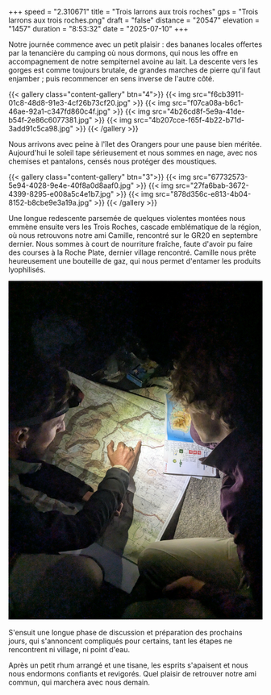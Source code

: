 +++
speed = "2.310671"
title = "Trois larrons aux trois roches"
gps = "Trois larrons aux trois roches.png"
draft = "false"
distance = "20547"
elevation = "1457"
duration = "8:53:32"
date = "2025-07-10"
+++


Notre journée commence avec un petit plaisir : des bananes locales offertes par la tenancière du camping où nous
dormons, qui nous les offre en accompagnement de notre sempiternel avoine au lait.
La descente vers les gorges est comme toujours brutale, de grandes marches de pierre qu'il faut enjamber ; puis
recommencer en sens inverse de l'autre côté.

{{< gallery class="content-gallery" btn="4">}}
{{< img src="f6cb3911-01c8-48d8-91e3-4cf26b73cf20.jpg" >}}
{{< img src="f07ca08a-b6c1-46ae-92a1-c347fd860c4f.jpg" >}}
{{< img src="4b26cd8f-5e9a-41de-b54f-2e86c6077381.jpg" >}}
{{< img src="4b207cce-f65f-4b22-b71d-3add91c5ca98.jpg" >}}
{{< /gallery >}}

Nous arrivons avec peine à l'îlet des Orangers pour une pause bien méritée. Aujourd'hui le soleil tape sérieusement et
nous sommes en nage, avec nos chemises et pantalons, censés nous protéger des moustiques.

{{< gallery class="content-gallery" btn="3">}}
{{< img src="67732573-5e94-4028-9e4e-40f8a0d8aaf0.jpg" >}}
{{< img src="27fa6bab-3672-4399-8295-e008a5c4e1b7.jpg" >}}
{{< img src="878d356c-e813-4b04-8152-b8cbe9e3a19a.jpg" >}}
{{< /gallery >}}

Une longue redescente parsemée de quelques violentes montées nous emmène ensuite vers les Trois Roches, cascade
emblématique de la région, où nous retrouvons notre ami Camille, rencontré sur le GR20 en septembre dernier. Nous sommes
à court de nourriture fraîche, faute d'avoir pu faire des courses à la Roche Plate, dernier village rencontré. Camille
nous prête heureusement une bouteille de gaz, qui nous permet d'entamer les produits lyophilisés.

![an image from this adventure](bed32b96-db86-4165-aae8-77620325f2b2.jpg)

S'ensuit une longue phase de discussion et préparation des prochains jours, qui s'annoncent compliqués pour certains,
tant les étapes ne rencontrent ni village, ni point d'eau.

Après un petit rhum arrangé et une tisane, les esprits s'apaisent et nous nous endormons confiants et revigorés. Quel
plaisir de retrouver notre ami commun, qui marchera avec nous demain.
